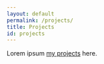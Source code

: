 ```yaml
---
layout: default
permalink: /projects/
title: Projects
id: projects
---
```


Lorem ipsum <a title="Jaap Suter's Projects on Github [External Link]" href="//github.com/JaapSuter">my projects</a> here.
